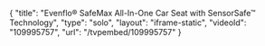 {
    "title": "Evenflo&reg; SafeMax All-In-One Car Seat with SensorSafe&trade; Technology",
    "type": "solo",
    "layout": "iframe-static",
    "videoId": "109995757",
    "url": "\/tvpembed\/109995757"
}